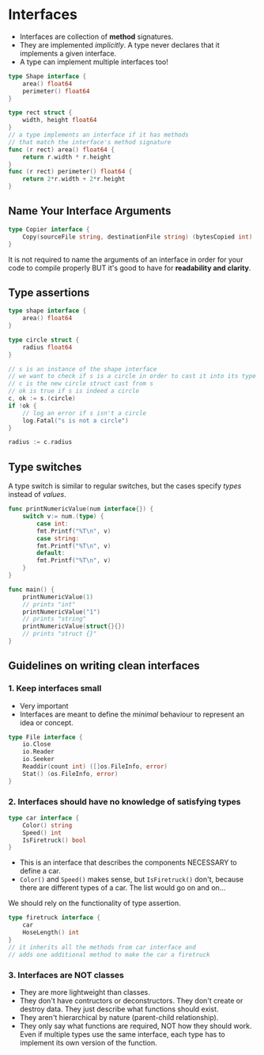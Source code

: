 # Interfaces

- Interfaces are collection of **method** signatures.
- They are implemented _implicitly_. A type never declares that it implements a given interface.
- A type can implement multiple interfaces too!

```go
type Shape interface {
    area() float64
    perimeter() float64
}

type rect struct {
    width, height float64
}
// a type implements an interface if it has methods
// that match the interface's method signature
func (r rect) area() float64 {
    return r.width * r.height
}
func (r rect) perimeter() float64 {
    return 2*r.width + 2*r.height
}
```

## Name Your Interface Arguments

```go
type Copier interface {
    Copy(sourceFile string, destinationFile string) (bytesCopied int)
}
```

It is not required to name the arguments of an interface in order for your code to compile properly BUT it's good to have for **readability and clarity**.

## Type assertions

```go
type shape interface {
    area() float64
}

type circle struct {
    radius float64
}

// s is an instance of the shape interface
// we want to check if s is a circle in order to cast it into its type
// c is the new circle struct cast from s
// ok is true if s is indeed a circle
c, ok := s.(circle)
if !ok {
    // log an error if s isn't a circle
    log.Fatal("s is not a circle")
}

radius := c.radius
```

## Type switches

A type switch is similar to regular switches, but the cases specify _types_ instead of _values_.

```go
func printNumericValue(num interface{}) {
    switch v:= num.(type) {
        case int:
        fmt.Printf("%T\n", v)
        case string:
        fmt.Printf("%T\n", v)
        default:
        fmt.Printf("%T\n", v)
    }
}

func main() {
    printNumericValue(1)
    // prints "int"
    printNumericValue("1")
    // prints "string"
    printNumericValue(struct{}{})
    // prints "struct {}"
}
```

## Guidelines on writing clean interfaces

### 1. Keep interfaces small

- Very important
- Interfaces are meant to define the _minimal_ behaviour to represent an idea or concept.

```go
type File interface {
    io.Close
    io.Reader
    io.Seeker
    Readdir(count int) ([]os.FileInfo, error)
    Stat() (os.FileInfo, error)
}
```

### 2. Interfaces should have no knowledge of satisfying types

```go
type car interface {
    Color() string
    Speed() int
    IsFiretruck() bool
}
```

- This is an interface that describes the components NECESSARY to define a car.
- `Color()` and `Speed()` makes sense, but `IsFiretruck()` don't, because there are different types of a car. The list would go on and on...

We should rely on the functionality of type assertion.

```go
type firetruck interface {
    car
    HoseLength() int
}
// it inherits all the methods from car interface and
// adds one additional method to make the car a firetruck
```

### 3. Interfaces are NOT classes

- They are more lightweight than classes.
- They don't have contructors or deconstructors. They don't create or destroy data. They just describe what functions should exist.
- They aren't hierarchical by nature (parent-child relationship).
- They only say what functions are required, NOT how they should work. Even if multiple types use the same interface, each type has to implement its own version of the function.
